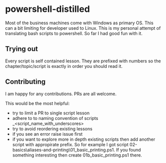 # powershell-distilled

Most of the business machines come with Windows as primary
OS. This can a bit limiting for developer used to Linux. This is my personal attempt of translating bash scripts to powershell. So far I had good fun with it.


## Trying out

Every script is self contained lesson. They are prefixed with numbers so the chapter/topic/script is exactly in order
you should read it.

## Contributing

I am happy for any contributions. PRs are all welcome.

This would be the most helpful:

* try to limit a PR to single script lesson
* adhere to to naming convention of scripts <order>_<script_name_with_underscores>
* try to avoid reordering existing lessons
* if you see an error raise issue first
* if you want to explore more in depth existing scripts
then add another script with appropirate prefix. So for example I got script 02-basics\aliases-and-printing\01_basic_printing.ps1. If you found something interesting then create 01b_basic_printing.ps1 there.


